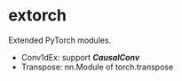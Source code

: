 # extorch
Extended PyTorch modules.

- Conv1dEx: support ***CausalConv***
- Transpose: nn.Module of torch.transpose
